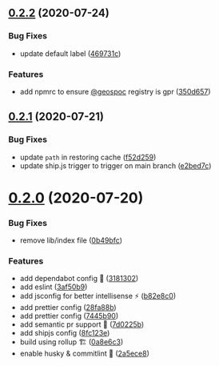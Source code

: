 ## [0.2.2](https://github.com/geospoc/v-drag/compare/v0.2.1...v0.2.2) (2020-07-24)


### Bug Fixes

* update default label ([469731c](https://github.com/geospoc/v-drag/commit/469731c27d030ff7935d2af0e458e2cc64a3663b))


### Features

* add npmrc to ensure [@geospoc](https://github.com/geospoc) registry is gpr ([350d657](https://github.com/geospoc/v-drag/commit/350d6573e6bd413a702d05fc29c0e824c66b0bf5))



## [0.2.1](https://github.com/geospoc/v-drag/compare/v0.2.0...v0.2.1) (2020-07-21)


### Bug Fixes

* update `path` in restoring cache ([f52d259](https://github.com/geospoc/v-drag/commit/f52d259f9eddb0e32f1b349a890382d27f4eec71))
* update ship.js trigger to trigger on main branch ([e2bed7c](https://github.com/geospoc/v-drag/commit/e2bed7cd0c7ef4ac47a1a2f65de6f27a23df6c1a))



# [0.2.0](https://github.com/geospoc/v-drag/compare/0.0.6...0.2.0) (2020-07-20)


### Bug Fixes

* remove lib/index file ([0b49bfc](https://github.com/geospoc/v-drag/commit/0b49bfc06eb0b58c4a9140e6a477255ec474debe))


### Features

* add dependabot config 🤖 ([3181302](https://github.com/geospoc/v-drag/commit/31813026fc1bf9661f0760ec02c2fe57e0027998))
* add eslint ([3af50b9](https://github.com/geospoc/v-drag/commit/3af50b9947a3e26338fc67d99c0b1ca31191eb65))
* add jsconfig for better intellisense ⚡️ ([b82e8c0](https://github.com/geospoc/v-drag/commit/b82e8c0b41ed82ab851c80f7399e3447442fa648))
* add prettier config ([28fa88b](https://github.com/geospoc/v-drag/commit/28fa88bdaa2faa3f41972caeb07338d47da48655))
* add prettier config ([7445b90](https://github.com/geospoc/v-drag/commit/7445b901a03da3da7b0bb95d7e720e7ed795b0ca))
* add semantic pr support 🤖 ([7d0225b](https://github.com/geospoc/v-drag/commit/7d0225b24a6145e3b9b67a2ea483c3108f1dc17e))
* add shipjs config ([8fc123e](https://github.com/geospoc/v-drag/commit/8fc123e77611adac03372198212c38dbda4b658b))
* build using rollup 🏗 ([0a8e6c3](https://github.com/geospoc/v-drag/commit/0a8e6c3e82cbe5c3c2b4dc0bdfeb25eb62ba7954))
* enable husky & commitlint 🦮 ([2a5ece8](https://github.com/geospoc/v-drag/commit/2a5ece8cad510d580f418da58cc6194fcb15d9fa))



